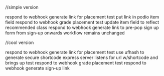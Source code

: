 //simple version

respond to webhook generate link for placement test
put link in podio item field
respond to webhook grade placement test
update item field to reflect recommended class
respond to webhook generate link to pre-pop sign up form
from sign-up onwards workflow remains unchanged


//cool version

respond to webhook generate link for placement test
use ufhash to generate secure shortcode
express server listens for url w/shortcode and brings up test
respond to webhook grade placement test
respond to webhook generate sign-up link
